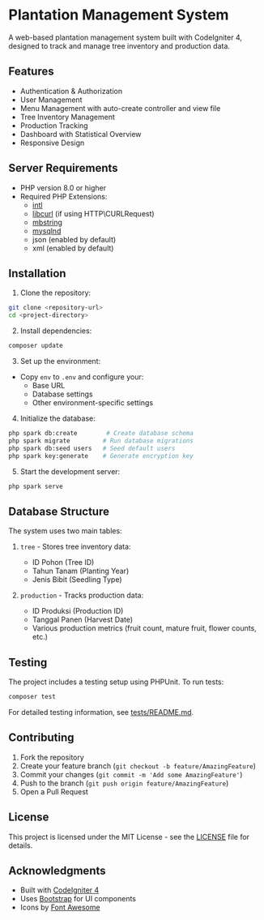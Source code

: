 # Plantation Management System

A web-based plantation management system built with CodeIgniter 4, designed to track and manage tree inventory and production data.

## Features

- Authentication & Authorization
- User Management
- Menu Management with auto-create controller and view file
- Tree Inventory Management
- Production Tracking
- Dashboard with Statistical Overview
- Responsive Design

## Server Requirements

- PHP version 8.0 or higher
- Required PHP Extensions:
  - [intl](http://php.net/manual/en/intl.requirements.php)
  - [libcurl](http://php.net/manual/en/curl.requirements.php) (if using HTTP\CURLRequest)
  - [mbstring](http://php.net/manual/en/mbstring.installation.php)
  - [mysqlnd](http://php.net/manual/en/mysqlnd.install.php)
  - json (enabled by default)
  - xml (enabled by default)

## Installation

1. Clone the repository:

```bash
git clone <repository-url>
cd <project-directory>
```

2. Install dependencies:
```bash
composer update
```

3. Set up the environment:
- Copy `env` to `.env` and configure your:
  - Base URL
  - Database settings
  - Other environment-specific settings

4. Initialize the database:
```bash
php spark db:create        # Create database schema
php spark migrate         # Run database migrations
php spark db:seed users   # Seed default users
php spark key:generate    # Generate encryption key
```

5. Start the development server:
```bash
php spark serve
```

## Database Structure

The system uses two main tables:

1. `tree` - Stores tree inventory data:
   - ID Pohon (Tree ID)
   - Tahun Tanam (Planting Year)
   - Jenis Bibit (Seedling Type)

2. `production` - Tracks production data:
   - ID Produksi (Production ID)
   - Tanggal Panen (Harvest Date)
   - Various production metrics (fruit count, mature fruit, flower counts, etc.)

## Testing

The project includes a testing setup using PHPUnit. To run tests:

```bash
composer test
```

For detailed testing information, see [tests/README.md](tests/README.md).

## Contributing

1. Fork the repository
2. Create your feature branch (`git checkout -b feature/AmazingFeature`)
3. Commit your changes (`git commit -m 'Add some AmazingFeature'`)
4. Push to the branch (`git push origin feature/AmazingFeature`)
5. Open a Pull Request

## License

This project is licensed under the MIT License - see the [LICENSE](LICENSE) file for details.

## Acknowledgments

- Built with [CodeIgniter 4](https://codeigniter.com/)
- Uses [Bootstrap](https://getbootstrap.com/) for UI components
- Icons by [Font Awesome](https://fontawesome.com/)
